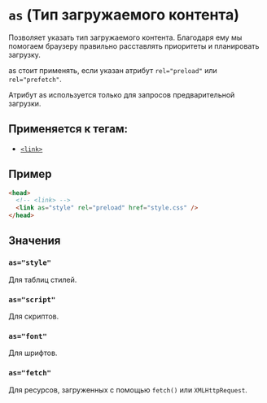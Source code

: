 # `as` (Тип загружаемого контента)

Позволяет указать тип загружаемого контента. Благодаря ему мы помогаем браузеру правильно расставлять приоритеты и планировать загрузку.

as стоит применять, если указан атрибут `rel="preload"` или `rel="prefetch"`.

Атрибут as используется только для запросов предварительной загрузки.

## Применяется к тегам:

- [`<link>`](<../TAGS HEAD/link (ВНЕШНИЙ ФАЙЛ).md>)

## Пример

```html
<head>
  <!-- <link> -->
  <link as="style" rel="preload" href="style.css" />
</head>
```

## Значения

### `as="style"`

Для таблиц стилей.

### `as="script"`

Для скриптов.

### `as="font"`

Для шрифтов.

### `as="fetch"`

Для ресурсов, загруженных с помощью `fetch()` или `XMLHttpRequest`.
